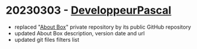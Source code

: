 # 20230303 - [DeveloppeurPascal](https://github.com/DeveloppeurPascal)

* replaced "[About Box](https://github.com/DeveloppeurPascal/AboutDialog-Delphi-Component)" private repository by its public GitHub repository
* updated About Box description, version date and url
* updated git files filters list